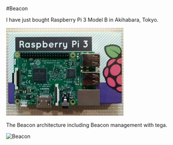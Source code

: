 #Beacon

I have just bought Raspberry Pi 3 Model B in Akihabara, Tokyo.

![rpi3](./rpi3.png)

The Beacon architecture including Beacon management with tega.

![Beacon](https://docs.google.com/drawings/d/1ddUhcWiNF57k3DRVUa-Zz_Lcl1cscXHIdlRZLvoy8NA/pub?w=960&h=720)
